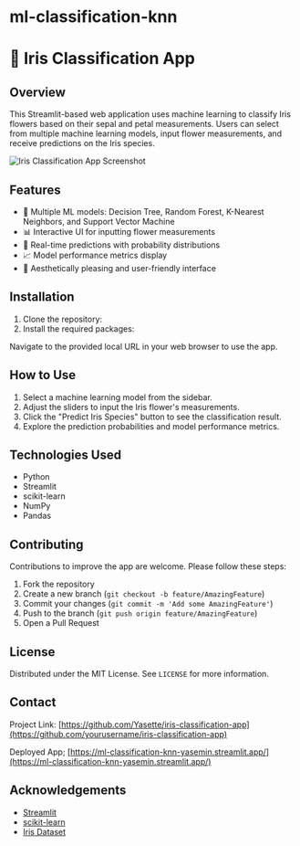 # ml-classification-knn

# 🌸 Iris Classification App

## Overview
This Streamlit-based web application uses machine learning to classify Iris flowers based on their sepal and petal measurements. Users can select from multiple machine learning models, input flower measurements, and receive predictions on the Iris species.

![Iris Classification App Screenshot](path_to_screenshot.png)

## Features
- 🤖 Multiple ML models: Decision Tree, Random Forest, K-Nearest Neighbors, and Support Vector Machine
- 📊 Interactive UI for inputting flower measurements
- 🔮 Real-time predictions with probability distributions
- 📈 Model performance metrics display
- 🎨 Aesthetically pleasing and user-friendly interface

## Installation

1. Clone the repository:
2. Install the required packages:

Navigate to the provided local URL in your web browser to use the app.

## How to Use

1. Select a machine learning model from the sidebar.
2. Adjust the sliders to input the Iris flower's measurements.
3. Click the "Predict Iris Species" button to see the classification result.
4. Explore the prediction probabilities and model performance metrics.

## Technologies Used

- Python
- Streamlit
- scikit-learn
- NumPy
- Pandas

## Contributing

Contributions to improve the app are welcome. Please follow these steps:
1. Fork the repository
2. Create a new branch (`git checkout -b feature/AmazingFeature`)
3. Commit your changes (`git commit -m 'Add some AmazingFeature'`)
4. Push to the branch (`git push origin feature/AmazingFeature`)
5. Open a Pull Request

## License

Distributed under the MIT License. See `LICENSE` for more information.

## Contact

Project Link: [https://github.com/Yasette/iris-classification-app](https://github.com/yourusername/iris-classification-app)

Deployed App; [https://ml-classification-knn-yasemin.streamlit.app/](https://ml-classification-knn-yasemin.streamlit.app/)

## Acknowledgements

- [Streamlit](https://www.streamlit.io/)
- [scikit-learn](https://scikit-learn.org/)
- [Iris Dataset](https://archive.ics.uci.edu/ml/datasets/iris)
  


